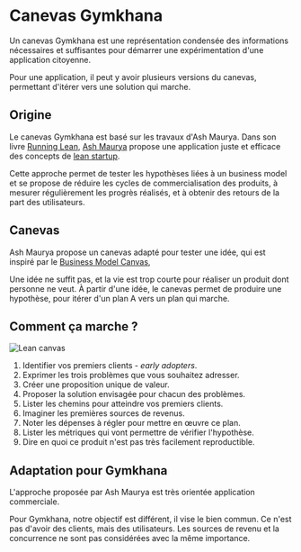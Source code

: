 # Canevas Gymkhana

Un canevas Gymkhana est une représentation condensée des informations nécessaires et suffisantes pour démarrer une expérimentation d'une application citoyenne.

Pour une application, il peut y avoir plusieurs versions du canevas, permettant d'itérer vers une solution qui marche.

## Origine
Le canevas Gymkhana est basé sur les travaux d'Ash Maurya.
Dans son livre [Running Lean](http://runninglean.co/), [Ash Maurya](https://twitter.com/ashmaurya) propose une application juste et efficace des concepts de [lean startup](https://fr.wikipedia.org/wiki/Lean_Startup).

Cette approche permet de tester les hypothèses liées à un business model et se propose de réduire les cycles de commercialisation des produits, à mesurer régulièrement les progrès réalisés, et à obtenir des retours de la part des utilisateurs.

## Canevas
Ash Maurya propose un canevas adapté pour tester une idée, qui est inspiré par le [Business Model Canvas](http://www.businessmodelgeneration.com/),

Une idée ne suffit pas, et la vie est trop courte pour réaliser un produit dont personne ne veut. À partir d'une idée, le canevas permet de produire une hypothèse, pour itérer d'un plan A vers un plan qui marche.

## Comment ça marche ?

![Lean canvas](/canvas.png)

1. Identifier vos premiers clients - *early adopters*.
2. Exprimer les trois problèmes que vous souhaitez adresser.
3. Créer une proposition unique de valeur.
4. Proposer la solution envisagée pour chacun des problèmes.
5. Lister les chemins pour atteindre vos premiers clients.
6. Imaginer les premières sources de revenus.
7. Noter les dépenses à régler pour mettre en œuvre ce plan.
8. Lister les métriques qui vont permettre de vérifier l'hypothèse.
9. Dire en quoi ce produit n'est pas très facilement reproductible.

## Adaptation pour Gymkhana
L'approche proposée par Ash Maurya est très orientée application commerciale.

Pour Gymkhana, notre objectif est différent, il vise le bien commun. Ce n'est pas d'avoir des clients, mais des utilisateurs. Les sources de revenu et la concurrence ne sont pas considérées avec la même importance.